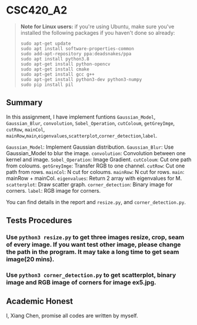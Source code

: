# CSC420_A2
> **Note for Linux users:** if you're using Ubuntu, make sure you've installed the following packages if
> you haven't done so already:
>
>     sudo apt-get update
>     sudo apt install software-properties-common
>     sudo add-apt-repository ppa:deadsnakes/ppa
>     sudo apt install python3.8
>     sudo apt-get install python-opencv
>     sudo apt-get install cmake
>     sudo apt-get install gcc g++
>     sudo apt-get install python3-dev python3-numpy
>     sudo pip install pil


## Summary
In this assignment, I have implement funtions `Gaussian_Model`, `Gaussian_Blur`, `convolution`, `Sobel_Operation`, `cutColoum`, `getGreyImge`, `cutRow`, `mainCol`, `mainRow`,`main`,`eigenvalues`,`scatterplot`,`corner_detection`,`label`.

`Gaussian_Model`: Implement Gaussian distribution.
`Gaussian_Blur`: Use Gaussian_Model to blur the image.
`convolution`: Convolution between one kernel and image.
`Sobel_Operation`: Image Gradient.
`cutColoum`: Cut one path from coloums.
`getGreyImge`: Transfer RGB to one channel.
`cutRow`: Cut one path from rows.
`mainCol`: N cut for coloums.
`mainRow`: N cut for rows.
`main`: mainRow + mainCol.
`eigenvalues`: Return 2 array with eigenvalues for M.
`scatterplot`: Draw scatter graph.
`corner_detection`: Binary image for corners.
`label`: RGB image for corners.


You can find details in the report and `resize.py`, and `corner_detection.py`.

## Tests Procedures

### Use `python3 resize.py` to get three images resize, crop, seam of every image. If you want test other image, please change the path in the program. It may take a long time to get seam image(20 mins). 

### Use `python3 corner_detection.py` to get scatterplot, binary image and RGB image of corners for image ex5.jpg.

## Academic Honest
I, Xiang Chen,  promise all codes are written by myself.
